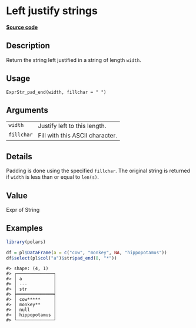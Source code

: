 

# Left justify strings

[**Source code**](https://github.com/pola-rs/r-polars/tree/main/R/expr__string.R#L401)

## Description

Return the string left justified in a string of length
<code>width</code>.

## Usage

<pre><code class='language-R'>ExprStr_pad_end(width, fillchar = " ")
</code></pre>

## Arguments

<table>
<tr>
<td style="white-space: nowrap; font-family: monospace; vertical-align: top">
<code id="ExprStr_pad_end_:_width">width</code>
</td>
<td>
Justify left to this length.
</td>
</tr>
<tr>
<td style="white-space: nowrap; font-family: monospace; vertical-align: top">
<code id="ExprStr_pad_end_:_fillchar">fillchar</code>
</td>
<td>
Fill with this ASCII character.
</td>
</tr>
</table>

## Details

Padding is done using the specified <code>fillchar</code>. The original
string is returned if <code>width</code> is less than or equal to
<code>len(s)</code>.

## Value

Expr of String

## Examples

``` r
library(polars)

df = pl$DataFrame(a = c("cow", "monkey", NA, "hippopotamus"))
df$select(pl$col("a")$str$pad_end(8, "*"))
```

    #> shape: (4, 1)
    #> ┌──────────────┐
    #> │ a            │
    #> │ ---          │
    #> │ str          │
    #> ╞══════════════╡
    #> │ cow*****     │
    #> │ monkey**     │
    #> │ null         │
    #> │ hippopotamus │
    #> └──────────────┘
